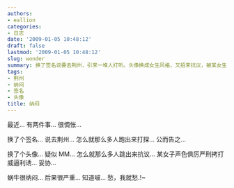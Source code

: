 ```yaml
---
authors:
- eallion
categories:
- 日志
date: '2009-01-05 10:48:12'
draft: false
lastmod: '2009-01-05 10:48:12'
slug: wonder
summary: 换了签名说要去荆州，引来一堆人打听。头像换成女生风格，又招来抗议，被某女生严厉质问最后妥协。蜗牛很郁闷，后果很严重，现在特别发愁。
tags:
- 荆州
- 纳闷
- 签名
- 头像
title: 纳闷
---
```


最近...
有两件事...
很惆怅...

换了个签名...
说去荆州...
怎么就那么多人跑出来打探...
公而告之...

换了个头像...
疑似 MM...
怎么就那么多人跳出来抗议...
某女子声色俱厉严刑拷打威逼利诱...
妥协...

蜗牛很纳闷... 后果很严重... 知道啵...
愁，我就愁.!~